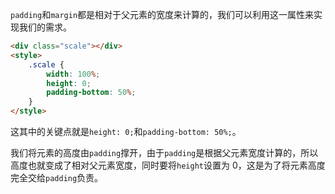 `padding`和`margin`都是相对于父元素的宽度来计算的，我们可以利用这一属性来实现我们的需求。

```html
<div class="scale"></div>
<style>
    .scale {
        width: 100%;
        height: 0;
        padding-bottom: 50%;     
    }
</style>
```

这其中的关键点就是`height: 0;`和`padding-bottom: 50%;`。

我们将元素的高度由`padding`撑开，由于`padding`是根据父元素宽度计算的，所以高度也就变成了相对父元素宽度，同时要将`height`设置为 0，这是为了将元素高度完全交给`padding`负责。